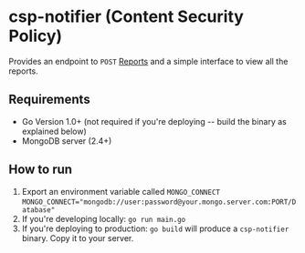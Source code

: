 # csp-notifier (Content Security Policy)

Provides an endpoint to `POST` [Reports](http://www.html5rocks.com/en/tutorials/security/content-security-policy/#reporting) and a simple interface to view all the reports.


## Requirements

* Go Version 1.0+ (not required if you're deploying -- build the binary as explained below)
* MongoDB server (2.4+)

## How to run

1. Export an environment variable called `MONGO_CONNECT`
	`MONGO_CONNECT="mongodb://user:password@your.mongo.server.com:PORT/Database"`
2. If you're developing locally: `go run main.go`
3. If you're deploying to production: `go build` will produce a `csp-notifier` binary. Copy it to your server.
